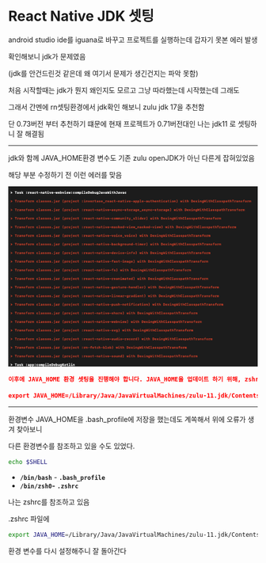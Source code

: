 # React Native JDK 셋팅

android studio ide를 iguana로 바꾸고 프로젝트를 실행하는데 갑자기 못본 에러 발생

확인해보니 jdk가 문제였음

(jdk를 안건드린것 같은데 왜 여기서 문제가 생긴건지는 파악 못함)

처음 시작할때는 jdk가 뭔지 왜인지도 모르고 그냥 따라했는데 시작했는데 그래도

그래서 간멘에 rn셋팅환경에서 jdk확인 해보니 zulu jdk 17을 추천함

단 0.73버전 부터 추천하기 떄문에 현재 프로젝트가 0.71버전대인 나는 jdk11 로 셋팅하니 잘 해결됨

---

jdk와 함께 JAVA_HOME환경 변수도 기존 zulu openJDK가 아닌 다른게 잡혀있었음

해당 부분 수정하기 전 이런 에러를 맞음

![alt text](../screenshot/rnJDKError.png)

```json
이후에 JAVA_HOME 환경 셋팅을 진행해야 합니다. JAVA_HOME을 업데이트 하기 위해, zshrc를 실행시킵니다. 하단의 코드를 입력후 저장합니다.

export JAVA_HOME=/Library/Java/JavaVirtualMachines/zulu-11.jdk/Contents/Home
```

---

환경변수 JAVA_HOME을 .bash_profile에 저장을 했는데도 계쏙해서 위에 오류가 생겨 찾아보니

다른 환경변수를 참조하고 있을 수도 있었다.

```bash
echo $SHELL
```

- **`/bin/bash`** - **`.bash_profile`**
- **`/bin/zsh0`-** **`.zshrc`**

나는 zshrc를 참조하고 있음

.zshrc 파일에

```bash
export JAVA_HOME=/Library/Java/JavaVirtualMachines/zulu-11.jdk/Contents/Home
```

환경 변수를 다시 설정해주니 잘 돌아간다
